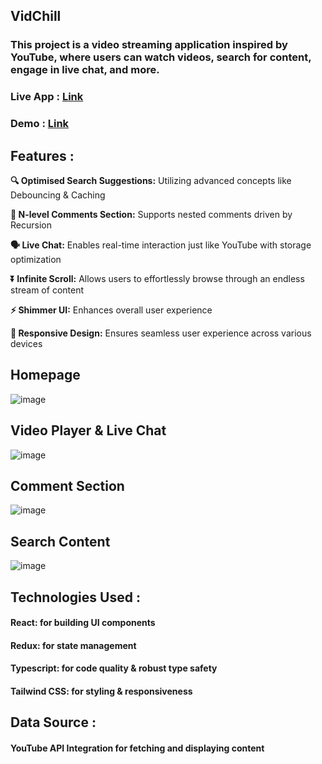
## VidChill
### This project is a video streaming application inspired by YouTube, where users can watch videos, search for content, engage in live chat, and more.

### Live App : [Link](https://vid-chill-gilt.vercel.app)
### Demo : [Link](https://drive.google.com/file/d/1KL6MkIedSmx92JYWbF6cW6Ul8cEHJbtU/view)

## Features : 
**:mag: Optimised Search Suggestions:** Utilizing advanced concepts like Debouncing & Caching

**💬 N-level Comments Section:** Supports nested comments driven by Recursion

**🗣️ Live Chat:** Enables real-time interaction just like YouTube with storage optimization

**:arrow_double_down: Infinite Scroll:** Allows users to effortlessly browse through an endless stream of content

**⚡ Shimmer UI:** Enhances overall user experience

**📱 Responsive Design:** Ensures seamless user experience across various devices

## Homepage
![image](https://github.com/logic-found/VidChill/assets/93260606/cc83f488-a2d9-47fb-9c2f-bb3c51483f8e)

## Video Player & Live Chat

![image](https://github.com/logic-found/VidChill/assets/93260606/25854e84-e2b8-49ce-adc0-17a5c532f911)

## Comment Section
![image](https://github.com/logic-found/VidChill/assets/93260606/1d23a910-dc84-493a-aa4e-0e4935740960)

## Search Content
![image](https://github.com/logic-found/VidChill/assets/93260606/b0915a90-342b-4218-9356-d19aba260250)


## Technologies Used : 
#### React: for building UI components
#### Redux: for state management
#### Typescript: for code quality & robust type safety
#### Tailwind CSS: for styling & responsiveness

## Data Source :
#### YouTube API Integration for fetching and displaying content
